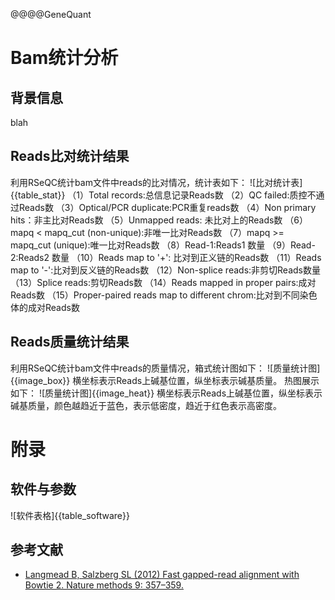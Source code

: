 @@@@GeneQuant
# Bam统计分析
## 背景信息
blah
## Reads比对统计结果
利用RSeQC统计bam文件中reads的比对情况，统计表如下：
![比对统计表]{{table_stat}}
（1）Total records:总信息记录Reads数
（2）QC failed:质控不通过Reads数
（3）Optical/PCR duplicate:PCR重复reads数
（4）Non primary hits：非主比对Reads数
（5）Unmapped reads: 未比对上的Reads数
（6）mapq < mapq_cut (non-unique):非唯一比对Reads数
（7）mapq >= mapq_cut (unique):唯一比对Reads数
（8）Read-1:Reads1 数量
（9）Read-2:Reads2 数量
（10）Reads map to '+': 比对到正义链的Reads数
（11）Reads map to '-':比对到反义链的Reads数
（12）Non-splice reads:非剪切Reads数量
（13）Splice reads:剪切Reads数
（14）Reads mapped in proper pairs:成对Reads数
（15）Proper-paired reads map to different chrom:比对到不同染色体的成对Reads数
## Reads质量统计结果
利用RSeQC统计bam文件中reads的质量情况，箱式统计图如下：
![质量统计图]{{image_box}}
横坐标表示Reads上碱基位置，纵坐标表示碱基质量。
热图展示如下：
![质量统计图]{{image_heat}}
横坐标表示Reads上碱基位置，纵坐标表示碱基质量，颜色越趋近于蓝色，表示低密度，趋近于红色表示高密度。

# 附录
## 软件与参数
![软件表格]{{table_software}}

## 参考文献
* [Langmead B, Salzberg SL (2012) Fast gapped-read alignment with Bowtie 2. Nature methods 9: 357–359.](http://www.nature.com/nmeth/journal/v9/n4/full/nmeth.1923.html)


